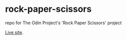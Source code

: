 # rock-paper-scissors
repo for The Odin Project's 'Rock Paper Scissors' project

[Live site](https://goncu.github.io/rock-paper-scissors/).
